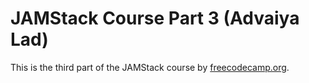 # JAMStack Course Part 3 (Advaiya Lad)

This is the third part of the JAMStack course by [freecodecamp.org](https://freecodecamp.org 'The best place for coding!').
